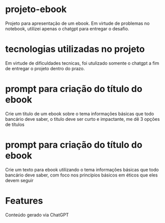 # projeto-ebook
Projeto para apresentação de um ebook. Em virtude de problemas no notebook, utilizei apenas o chatgpt para entregar o desafio.

# tecnologias utilizadas no projeto
Em virtude de dificuldades tecnicas, foi utulizado somente o chatgpt a fim de entregar o projeto dentro do prazo.

# prompt para criação do título do ebook
Crie um titulo de um ebook sobre o tema informações básicas que todo bancário deve saber, o titulo deve ser curto e impactante, me dê 3 opções de títulos

# prompt para criação do título do ebook
Crie um texto para ebook utilizando o tema informações básicas que todo bancário deve saber, com foco nos princípios básicos em éticos que eles devem seguir

# Features
Conteúdo gerado via ChatGPT
